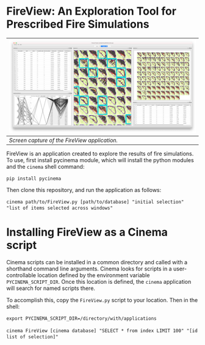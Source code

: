 # FireView: An Exploration Tool for Prescribed Fire Simulations 

|![application](doc/img/screen_capture.png)|
| ---- |
|*Screen capture of the FireView application.*|

FireView is an application created to explore the results of fire simulations. To use, first install
pycinema module, which will install the python modules and the `cinema` shell command:

```
pip install pycinema
``` 

Then clone this repository, and run the application as follows:

```
cinema path/to/FireView.py [path/to/database] "initial selection" "list of items selected across windows"
```

# Installing FireView as a Cinema script

Cinema scripts can be installed in a common directory and called with a shorthand command
line arguments. Cinema looks for scripts in a user-controllable location defined by the
environment variable `PYCINEMA_SCRIPT_DIR`. Once this location is defined, the `cinema` 
application will search for named scripts there.

To accomplish this, copy the `FireView.py` script to your location. Then in the shell:

```
export PYCINEMA_SCRIPT_DIR=/directory/with/applications

cinema FireView [cinema database] "SELECT * from index LIMIT 100" "[id list of selection]"
```
